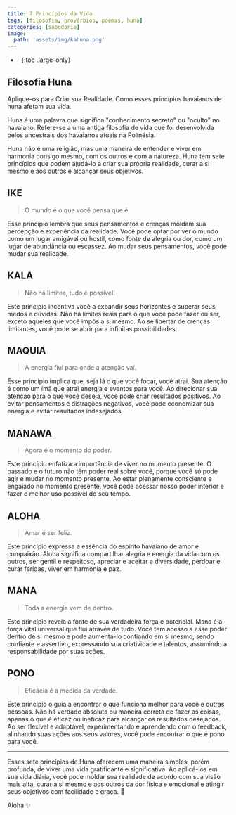 ```yaml
---
title: 7 Princípios da Vida
tags: [filosofia, provérbios, poemas, huna]
categories: [sabedoria]
image:
  path: 'assets/img/kahuna.png'
---
```


- &nbsp;
{:toc .large-only}

## Filosofia Huna

Aplique-os para Criar sua Realidade.
Como esses princípios havaianos de huna afetam sua vida.

Huna é uma palavra que significa "conhecimento secreto" ou "oculto" no havaiano. Refere-se a uma antiga filosofia de vida que foi desenvolvida pelos ancestrais dos havaianos atuais na Polinésia.

Huna não é uma religião, mas uma maneira de entender e viver em harmonia consigo mesmo, com os outros e com a natureza. Huna tem sete princípios que podem ajudá-lo a criar sua própria realidade, curar a si mesmo e aos outros e alcançar seus objetivos.

## IKE

> O mundo é o que você pensa que é.

Esse princípio lembra que seus pensamentos e crenças moldam sua percepção e experiência da realidade. Você pode optar por ver o mundo como um lugar amigável ou hostil, como fonte de alegria ou dor, como um lugar de abundância ou escassez. Ao mudar seus pensamentos, você pode mudar sua realidade.

## KALA 

> Não há limites, tudo é possível.

Este princípio incentiva você a expandir seus horizontes e superar seus medos e dúvidas. Não há limites reais para o que você pode fazer ou ser, exceto aqueles que você impôs a si mesmo. Ao se libertar de crenças limitantes, você pode se abrir para infinitas possibilidades.

## MAQUIA 

> A energia flui para onde a atenção vai.

Esse princípio implica que, seja lá o que você focar, você atrai. Sua atenção é como um ímã que atrai energia e eventos para você. Ao direcionar sua atenção para o que você deseja, você pode criar resultados positivos. Ao evitar pensamentos e distrações negativos, você pode economizar sua energia e evitar resultados indesejados.

## MANAWA

> Agora é o momento do poder.

Este princípio enfatiza a importância de viver no momento presente. O passado e o futuro não têm poder real sobre você, porque você só pode agir e mudar no momento presente. Ao estar plenamente consciente e engajado no momento presente, você pode acessar nosso poder interior e fazer o melhor uso possível do seu tempo.

## ALOHA 

> Amar é ser feliz.

Este princípio expressa a essência do espírito havaiano de amor e compaixão. Aloha significa compartilhar alegria e energia da vida com os outros, ser gentil e respeitoso, apreciar e aceitar a diversidade, perdoar e curar feridas, viver em harmonia e paz.

## MANA 

> Toda a energia vem de dentro.

Este princípio revela a fonte de sua verdadeira força e potencial. Mana é a força vital universal que flui através de tudo. Você tem acesso a esse poder dentro de si mesmo e pode aumentá-lo confiando em si mesmo, sendo confiante e assertivo, expressando sua criatividade e talentos, assumindo a responsabilidade por suas ações.

## PONO 

> Eficácia é a medida da verdade.

Este princípio o guia a encontrar o que funciona melhor para você e outras pessoas. Não há verdade absoluta ou maneira correta de fazer as coisas, apenas o que é eficaz ou ineficaz para alcançar os resultados desejados. Ao ser flexível e adaptável, experimentando e aprendendo com o feedback, alinhando suas ações aos seus valores, você pode encontrar o que é pono para você.

<hr>


Esses sete princípios de Huna oferecem uma maneira simples, porém profunda, de viver uma vida gratificante e significativa. Ao aplicá-los em sua vida diária, você pode moldar sua realidade de acordo com sua visão mais alta, curar a si mesmo e aos outros da dor física e emocional e atingir seus objetivos com facilidade e graça. 💫 

Aloha ✨️ 
